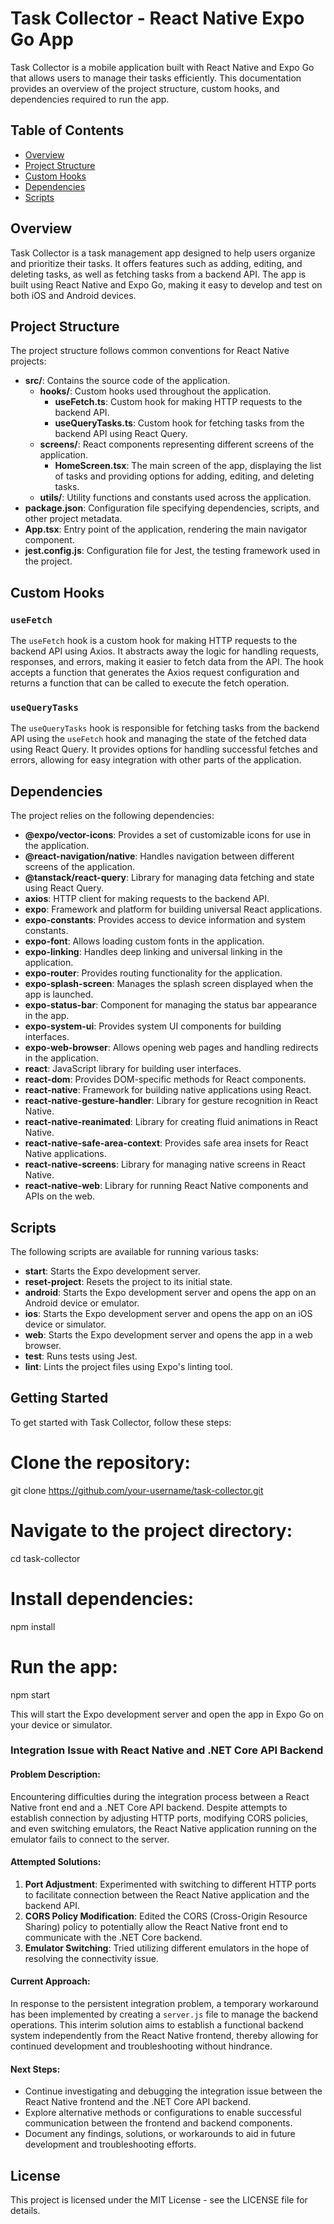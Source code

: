 # Task Collector - React Native Expo Go App

Task Collector is a mobile application built with React Native and Expo Go that allows users to manage their tasks efficiently. This documentation provides an overview of the project structure, custom hooks, and dependencies required to run the app.

## Table of Contents

- [Overview](#overview)
- [Project Structure](#project-structure)
- [Custom Hooks](#custom-hooks)
- [Dependencies](#dependencies)
- [Scripts](#scripts)

## Overview

Task Collector is a task management app designed to help users organize and prioritize their tasks. It offers features such as adding, editing, and deleting tasks, as well as fetching tasks from a backend API. The app is built using React Native and Expo Go, making it easy to develop and test on both iOS and Android devices.

## Project Structure

The project structure follows common conventions for React Native projects:

- **src/**: Contains the source code of the application.
  - **hooks/**: Custom hooks used throughout the application.
    - **useFetch.ts**: Custom hook for making HTTP requests to the backend API.
    - **useQueryTasks.ts**: Custom hook for fetching tasks from the backend API using React Query.
  - **screens/**: React components representing different screens of the application.
    - **HomeScreen.tsx**: The main screen of the app, displaying the list of tasks and providing options for adding, editing, and deleting tasks.
  - **utils/**: Utility functions and constants used across the application.
- **package.json**: Configuration file specifying dependencies, scripts, and other project metadata.
- **App.tsx**: Entry point of the application, rendering the main navigator component.
- **jest.config.js**: Configuration file for Jest, the testing framework used in the project.

## Custom Hooks

### `useFetch`

The `useFetch` hook is a custom hook for making HTTP requests to the backend API using Axios. It abstracts away the logic for handling requests, responses, and errors, making it easier to fetch data from the API. The hook accepts a function that generates the Axios request configuration and returns a function that can be called to execute the fetch operation.

### `useQueryTasks`

The `useQueryTasks` hook is responsible for fetching tasks from the backend API using the `useFetch` hook and managing the state of the fetched data using React Query. It provides options for handling successful fetches and errors, allowing for easy integration with other parts of the application.

## Dependencies

The project relies on the following dependencies:

- **@expo/vector-icons**: Provides a set of customizable icons for use in the application.
- **@react-navigation/native**: Handles navigation between different screens of the application.
- **@tanstack/react-query**: Library for managing data fetching and state using React Query.
- **axios**: HTTP client for making requests to the backend API.
- **expo**: Framework and platform for building universal React applications.
- **expo-constants**: Provides access to device information and system constants.
- **expo-font**: Allows loading custom fonts in the application.
- **expo-linking**: Handles deep linking and universal linking in the application.
- **expo-router**: Provides routing functionality for the application.
- **expo-splash-screen**: Manages the splash screen displayed when the app is launched.
- **expo-status-bar**: Component for managing the status bar appearance in the app.
- **expo-system-ui**: Provides system UI components for building interfaces.
- **expo-web-browser**: Allows opening web pages and handling redirects in the application.
- **react**: JavaScript library for building user interfaces.
- **react-dom**: Provides DOM-specific methods for React components.
- **react-native**: Framework for building native applications using React.
- **react-native-gesture-handler**: Library for gesture recognition in React Native.
- **react-native-reanimated**: Library for creating fluid animations in React Native.
- **react-native-safe-area-context**: Provides safe area insets for React Native applications.
- **react-native-screens**: Library for managing native screens in React Native.
- **react-native-web**: Library for running React Native components and APIs on the web.

## Scripts

The following scripts are available for running various tasks:

- **start**: Starts the Expo development server.
- **reset-project**: Resets the project to its initial state.
- **android**: Starts the Expo development server and opens the app on an Android device or emulator.
- **ios**: Starts the Expo development server and opens the app on an iOS device or simulator.
- **web**: Starts the Expo development server and opens the app in a web browser.
- **test**: Runs tests using Jest.
- **lint**: Lints the project files using Expo's linting tool.

## Getting Started

To get started with Task Collector, follow these steps:
# Clone the repository:
git clone https://github.com/your-username/task-collector.git

# Navigate to the project directory:
cd task-collector

# Install dependencies:
npm install

# Run the app:
npm start

This will start the Expo development server and open the app in Expo Go on your device or simulator.

### Integration Issue with React Native and .NET Core API Backend

#### Problem Description:
Encountering difficulties during the integration process between a React Native front end and a .NET Core API backend. Despite attempts to establish connection by adjusting HTTP ports, modifying CORS policies, and even switching emulators, the React Native application running on the emulator fails to connect to the server.

#### Attempted Solutions:
1. **Port Adjustment**: Experimented with switching to different HTTP ports to facilitate connection between the React Native application and the backend API.
2. **CORS Policy Modification**: Edited the CORS (Cross-Origin Resource Sharing) policy to potentially allow the React Native front end to communicate with the .NET Core backend.
3. **Emulator Switching**: Tried utilizing different emulators in the hope of resolving the connectivity issue.

#### Current Approach:
In response to the persistent integration problem, a temporary workaround has been implemented by creating a `server.js` file to manage the backend operations. This interim solution aims to establish a functional backend system independently from the React Native frontend, thereby allowing for continued development and troubleshooting without hindrance.

#### Next Steps:
- Continue investigating and debugging the integration issue between the React Native frontend and the .NET Core API backend.
- Explore alternative methods or configurations to enable successful communication between the frontend and backend components.
- Document any findings, solutions, or workarounds to aid in future development and troubleshooting efforts.


## License

This project is licensed under the MIT License - see the LICENSE file for details.


